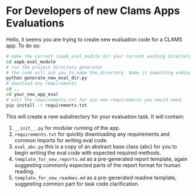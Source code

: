 # For Developers of new Clams Apps Evaluations
Hello, it seems you are trying to create new evaluation code for a CLAMS app. 
To do so: 
```bash
# make the current /aapb_eval_module dir your current working directory. 
cd aapb_eval_module
# run the project directory generator
# the code will ask you to name the directory. Name it something ending with "_eval". e.g. "your_new_app_eval".
python generate_new_eval_dir.py
# download any requirements
cd .. 
cd your_new_app_eval
# edit the requirements.txt for any new requirements you would need.
pip install -r requirements.txt
```
This will create a new subdirectory for your evaluation task. It will contain: 
1. `__init__.py` for modular running of the app. 
2. `requirements.txt` for quickly downloading any requirements and common imports for writing eval code. 
3. `eval_abc.py` this is a copy of an abstract base class (abc) for you to begin writing the eval code with expected
required methods. 
4. `template_for_new_reports.md` as a pre-generated report template, again suggesting commonly expected parts of the 
report format for human reading. 
5. `template_for_new_readmes.md` as a pre-generated readme template, suggesting common part for task code clarification.
